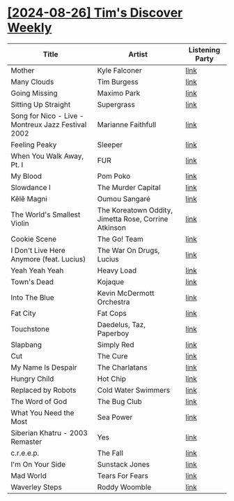 # [[2024-08-26] Tim's Discover Weekly](https://open.spotify.com/user/zachthehammer/playlist/1YK5ZRUWQFerb8x8RaboMd)

| Title | Artist | Listening Party |
| --- | --- | --- |
| Mother | Kyle Falconer | [link](https://timstwitterlisteningparty.com/pages/replay/feed_867.html) |
| Many Clouds | Tim Burgess | [link](https://timstwitterlisteningparty.com/pages/replay/feed_156.html) |
| Going Missing | Maximo Park | [link](https://timstwitterlisteningparty.com/pages/replay/feed_270.html) |
| Sitting Up Straight | Supergrass | [link](https://timstwitterlisteningparty.com/pages/replay/feed_53.html) |
| Song for Nico - Live - Montreux Jazz Festival 2002 | Marianne Faithfull | [link](https://timstwitterlisteningparty.com/pages/replay/feed_899.html) |
| Feeling Peaky | Sleeper | [link](https://timstwitterlisteningparty.com/pages/replay/feed_106.html) |
| When You Walk Away, Pt. I | FUR | [link](https://timstwitterlisteningparty.com/pages/replay/feed_963.html) |
| My Blood | Pom Poko | [link](https://timstwitterlisteningparty.com/pages/replay/feed_9.html) |
| Slowdance I | The Murder Capital | [link](https://timstwitterlisteningparty.com/pages/replay/feed_105.html) |
| Kêlê Magni | Oumou Sangaré | [link](https://timstwitterlisteningparty.com/pages/replay/feed_1064.html) |
| The World's Smallest Violin | The Koreatown Oddity, Jimetta Rose, Corrine Atkinson | [link](https://timstwitterlisteningparty.com/pages/replay/feed_544.html) |
| Cookie Scene | The Go! Team | [link](https://timstwitterlisteningparty.com/pages/replay/feed_844.html) |
| I Don't Live Here Anymore (feat. Lucius) | The War On Drugs, Lucius | [link](https://timstwitterlisteningparty.com/pages/replay/feed_950.html) |
| Yeah Yeah Yeah | Heavy Load | [link](https://timstwitterlisteningparty.com/pages/replay/feed_553.html) |
| Town's Dead | Kojaque | [link](https://timstwitterlisteningparty.com/pages/replay/feed_835.html) |
| Into The Blue | Kevin McDermott Orchestra | [link](https://timstwitterlisteningparty.com/pages/replay/feed_1043.html) |
| Fat City | Fat Cops | [link](https://timstwitterlisteningparty.com/pages/replay/feed_216.html) |
| Touchstone | Daedelus, Taz, Paperboy | [link](https://timstwitterlisteningparty.com/pages/replay/feed_745.html) |
| Slapbang | Simply Red | [link](https://timstwitterlisteningparty.com/pages/replay/feed_1272.html) |
| Cut | The Cure | [link](https://timstwitterlisteningparty.com/pages/replay/feed_1190.html) |
| My Name Is Despair | The Charlatans | [link](https://timstwitterlisteningparty.com/pages/replay/feed_472.html) |
| Hungry Child | Hot Chip | [link](https://timstwitterlisteningparty.com/pages/replay/feed_347.html) |
| Replaced by Robots | Cold Water Swimmers | [link](https://timstwitterlisteningparty.com/pages/replay/feed_831.html) |
| The Word of God | The Bug Club | [link](https://timstwitterlisteningparty.com/pages/replay/feed_1112.html) |
| What You Need the Most | Sea Power | [link](https://timstwitterlisteningparty.com/pages/replay/feed_96.html) |
| Siberian Khatru - 2003 Remaster | Yes | [link](https://timstwitterlisteningparty.com/pages/replay/feed_1134.html) |
| c.r.e.e.p. | The Fall | [link](https://timstwitterlisteningparty.com/pages/replay/feed_5.html) |
| I'm On Your Side | Sunstack Jones | [link](https://timstwitterlisteningparty.com/pages/replay/feed_836.html) |
| Mad World | Tears For Fears | [link](https://timstwitterlisteningparty.com/pages/replay/feed_239.html) |
| Waverley Steps | Roddy Woomble | [link](https://timstwitterlisteningparty.com/pages/replay/feed_336.html) |
